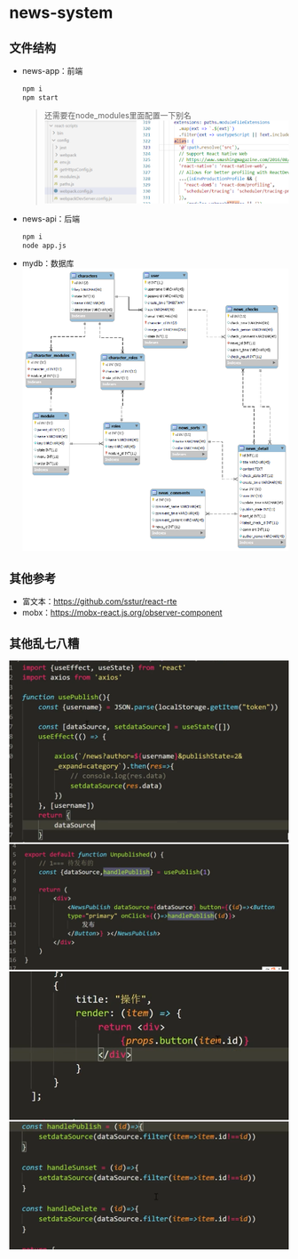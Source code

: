 # news-system
## 文件结构
- news-app：前端
    ```
    npm i
    npm start
    ```
    > 还需要在node_modules里面配置一下别名![图 10](images/2022-05-15-%E5%88%AB%E5%90%8D.png)  
- news-api：后端
    ```
    npm i
    node app.js
    ```
- mydb：数据库
    ![图 4](images/mysql.png)  



## 其他参考
- 富文本：https://github.com/sstur/react-rte
- mobx：https://mobx-react.js.org/observer-component

## 其他乱七八糟

![图 1](images/2022-05-17-%E8%87%AA%E5%AE%9A%E4%B9%89%E9%92%A9%E5%AD%90.png)  
![图 4](images/2022-05-17-%E5%87%BD%E6%95%B0.png)  
![图 5](images/2022-05-17-%E4%BC%A0%E5%80%BC.png)  
![图 7](images/2022-05-17-dd.png)  

